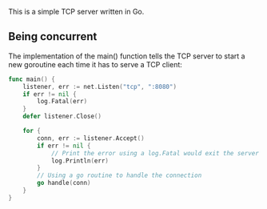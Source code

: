 This is a simple TCP server written in Go.

## Being concurrent
The implementation of the main() function tells the TCP server to start a new goroutine each time it
has to serve a TCP client:

```go
func main() {
	listener, err := net.Listen("tcp", ":8080")
	if err != nil {
		log.Fatal(err)
	}
	defer listener.Close()

	for {
		conn, err := listener.Accept()
		if err != nil {
			// Print the error using a log.Fatal would exit the server
			log.Println(err)
		}
		// Using a go routine to handle the connection
		go handle(conn)
	}
}
```